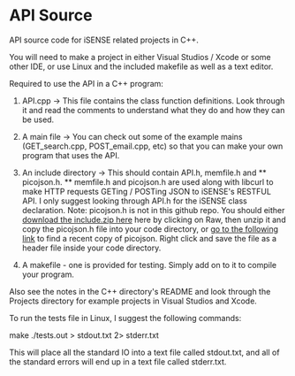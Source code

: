 API Source
==========
API source code for iSENSE related projects in C++.

You will need to make a project in either Visual Studios / Xcode or some other IDE,
or use Linux and the included makefile as well as a text editor.

Required to use the API in a C++ program:

1. API.cpp -> This file contains the class function definitions. Look through it and read the
comments to understand what they do and how they can be used.

2. A main file -> You can check out some of the example mains (GET_search.cpp, POST_email.cpp, etc)
so that you can make your own program that uses the API.

3. An include directory -> This should contain API.h, memfile.h and ** picojson.h. ** memfile.h and
picojson.h are used along with libcurl to make HTTP requests GETing / POSTing JSON to iSENSE's
RESTFUL API. I only suggest looking through API.h for the iSENSE class declaration.
Note: picojson.h is not in this github repo. You should either
[download the include.zip here](https://github.com/JasonD94/Teaching/blob/jd_data_sets/ExampleCode/C%2B%2B/Projects/include.zip)
here by clicking on Raw, then unzip it and copy the picojson.h file into your code directory,
or
[go to the following link](https://raw.githubusercontent.com/kazuho/picojson/master/picojson.h)
to find a recent copy of picojson. Right click and save the file as a header file inside your
code directory.

4. A makefile - one is provided for testing. Simply add on to it to compile your program.

Also see the notes in the C++ directory's README and look through the Projects directory
for example projects in Visual Studios and Xcode.

To run the tests file in Linux, I suggest the following commands:

make
./tests.out > stdout.txt 2> stderr.txt

This will place all the standard IO into a text file called stdout.txt, and all
of the standard errors will end up in a text file called stderr.txt.
